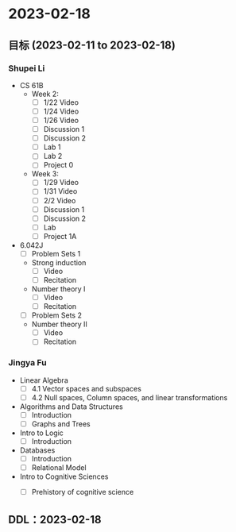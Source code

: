 # 2023-02-18
## 目标 (2023-02-11 to 2023-02-18)
### Shupei Li
- CS 61B
    - Week 2: 
        - [ ] 1/22 Video
        - [ ] 1/24 Video
        - [ ] 1/26 Video
        - [ ] Discussion 1
        - [ ] Discussion 2
        - [ ] Lab 1
        - [ ] Lab 2
        - [ ] Project 0
    - Week 3: 
        - [ ] 1/29 Video
        - [ ] 1/31 Video
        - [ ] 2/2 Video
        - [ ] Discussion 1
        - [ ] Discussion 2
        - [ ] Lab 
        - [ ] Project 1A

- 6.042J
    - [ ] Problem Sets 1
    - Strong induction
        - [ ] Video
        - [ ] Recitation
    - Number theory I
        - [ ] Video
        - [ ] Recitation
    - [ ] Problem Sets 2
    - Number theory II 	 
        - [ ] Video
        - [ ] Recitation
  
### Jingya Fu
- Linear Algebra
    - [ ] 4.1 Vector spaces and subspaces
    - [ ] 4.2 Null spaces, Column spaces, and linear transformations
- Algorithms and Data Structures
    - [ ] Introduction
    - [ ] Graphs and Trees
- Intro to Logic
    - [ ] Introduction
- Databases
    - [ ] Introduction
    - [ ] Relational Model
- Intro to Cognitive Sciences
    - [ ] Prehistory of cognitive science


## DDL：2023-02-18
